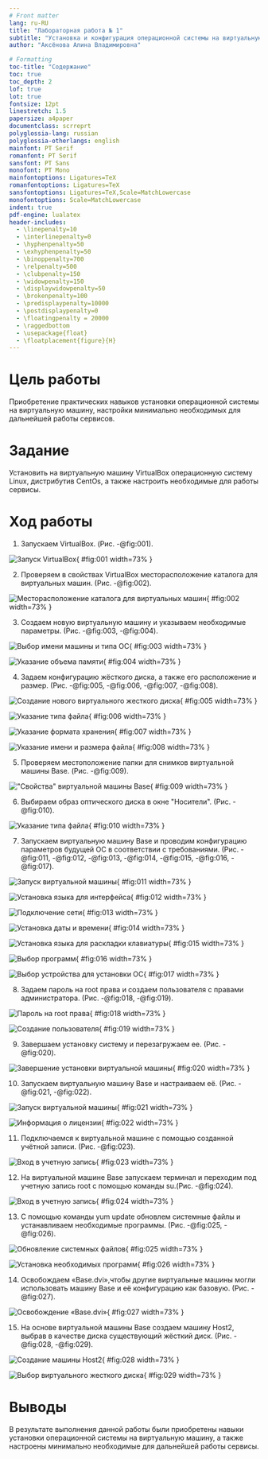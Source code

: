 ```yaml
---
# Front matter
lang: ru-RU
title: "Лабораторная работа № 1"
subtitle: "Установка и конфигурация операционной системы на виртуальную машину"
author: "Аксёнова Алина Владимировна"

# Formatting
toc-title: "Содержание"
toc: true
toc_depth: 2
lof: true
lot: true
fontsize: 12pt
linestretch: 1.5
papersize: a4paper
documentclass: scrreprt
polyglossia-lang: russian
polyglossia-otherlangs: english
mainfont: PT Serif
romanfont: PT Serif
sansfont: PT Sans
monofont: PT Mono
mainfontoptions: Ligatures=TeX
romanfontoptions: Ligatures=TeX
sansfontoptions: Ligatures=TeX,Scale=MatchLowercase
monofontoptions: Scale=MatchLowercase
indent: true
pdf-engine: lualatex
header-includes:
  - \linepenalty=10
  - \interlinepenalty=0
  - \hyphenpenalty=50
  - \exhyphenpenalty=50
  - \binoppenalty=700
  - \relpenalty=500
  - \clubpenalty=150
  - \widowpenalty=150
  - \displaywidowpenalty=50
  - \brokenpenalty=100
  - \predisplaypenalty=10000
  - \postdisplaypenalty=0
  - \floatingpenalty = 20000
  - \raggedbottom
  - \usepackage{float}
  - \floatplacement{figure}{H}
---
```


# Цель работы

Приобретение практических навыков установки операционной системы на виртуальную машину, настройки минимально необходимых для дальнейшей работы сервисов.

# Задание

Установить на виртуальную машину VirtualBox операционную систему Linux, дистрибутив CentOs, а также настроить необходимые для работы сервисы.

# Ход работы

1. Запускаем VirtualBox. (Рис. -@fig:001).

![Запуск VirtualBox](image/report/1.png){ #fig:001 width=73% }

2. Проверяем в свойствах VirtualBox месторасположение каталога для виртуальных машин. (Рис. -@fig:002).

![Месторасположение каталога для виртуальных машин](image/report/2.png){ #fig:002 width=73% }

3. Создаем новую виртуальную машину и указываем необходимые параметры. (Рис. -@fig:003, -@fig:004).

![Выбор имени машины и типа ОС](image/report/3.png){ #fig:003 width=73% }

![Указание объема памяти](image/report/4.png){ #fig:004 width=73% }

4. Задаем конфигурацию жёсткого диска, а также его расположение и размер. (Рис. -@fig:005, -@fig:006, -@fig:007, -@fig:008).

![Создание нового виртуального жесткого диска](image/report/5.png){ #fig:005 width=73% }

![Указание типа файла](image/report/6.png){ #fig:006 width=73% }

![Указание формата хранения](image/report/7.png){ #fig:007 width=73% }

![Указание имени и размера файла](image/report/8.png){ #fig:008 width=73% }

5. Проверяем местоположение папки для снимков виртуальной машины Base. (Рис. -@fig:009).

!["Свойства" виртуальной машины Base](image/report/8.png){ #fig:009 width=73% }

6. Выбираем образ оптического диска в окне "Носители". (Рис. -@fig:010).

![Указание типа файла](image/report/10.png){ #fig:010 width=73% }

7. Запускаем виртуальную машину Base и проводим конфигурацию параметров будущей ОС в соответствии с требованиями. (Рис. -@fig:011, -@fig:012, -@fig:013, -@fig:014, -@fig:015, -@fig:016, -@fig:017). 

 ![Запуск виртуальной машины](image/report/11.png){ #fig:011 width=73% }

 ![Установка языка для интерфейса](image/report/12.png){ #fig:012 width=73% }

 ![Подключение сети](image/report/13.png){ #fig:013 width=73% }

 ![Установка даты и времени](image/report/14.png){ #fig:014 width=73% }

 ![Установка языка для раскладки клавиатуры](image/report/15.png){ #fig:015 width=73% }

 ![Выбор программ](image/report/16.png){ #fig:016 width=73% }

 ![Выбор устройства для установки ОС](image/report/17.png){ #fig:017 width=73% }

 8. Задаем пароль на root права и создаем пользователя с правами администратора. (Рис. -@fig:018, -@fig:019).

 ![Пароль на root права](image/report/18.png){ #fig:018 width=73% }

 ![Создание пользователя](image/report/19.png){ #fig:019 width=73% }

 9. Завершаем установку систему и перезагружаем ее. (Рис. -@fig:020).

![Завершение установки виртуальной машины](image/report/20.png){ #fig:020 width=73% }

10. Запускаем виртуальную машину Base и настраиваем её. (Рис. -@fig:021, -@fig:022).

![Запуск виртуальной машины](image/report/21.png){ #fig:021 width=73% }

![Информация о лицензии](image/report/22.png){ #fig:022 width=73% }

11. Подключаемся к виртуальной машине с помощью созданной учётной записи. (Рис. -@fig:023).

![Вход в учетную запись](image/report/23.png){ #fig:023 width=73% }

12. На виртуальной машине Base запускаем терминал и переходим под учетную
запись root с помощью команды su.(Рис. -@fig:024).

 ![Вход в учетную запись](image/report/24.png){ #fig:024 width=73% }

 13. С помощью команды yum update обновлем системные файлы и устанавливаем необходимые программы. (Рис. -@fig:025, -@fig:026).

 ![Обновление системных файлов](image/report/25.png){ #fig:025 width=73% }

![Установка необходимых программ](image/report/26.png){ #fig:026 width=73% }

14. Освобождаем «Base.dvi»,чтобы другие виртуальные машины могли использовать машину Base и её конфигурацию как базовую. (Рис. -@fig:027).

![Освобождение «Base.dvi»](image/report/27.png){ #fig:027 width=73% }

15. На основе виртуальной машины Base создаем машину Host2, выбрав в качестве диска существующий жёсткий диск. (Рис. -@fig:028, -@fig:029).

![Создание машины Host2](image/report/28.png){ #fig:028 width=73% }

![Выбор виртуального жесткого диска](image/report/29.png){ #fig:029 width=73% }

# Выводы

В результате выполнения данной работы были приобретены навыки установки операционной системы на виртуальную машину, а также настроены минимально необходимые для дальнейшей работы сервисы.